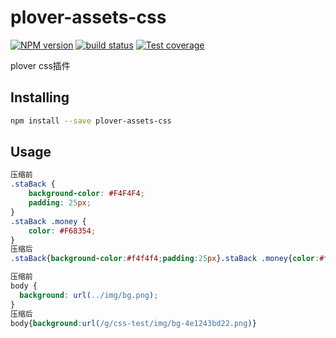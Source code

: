 # plover-assets-css


[![NPM version][npm-image]][npm-url]
[![build status][travis-image]][travis-url]
[![Test coverage][coveralls-image]][coveralls-url]


plover css插件


## Installing

```sh
npm install --save plover-assets-css
```

## Usage

```css
压缩前
.staBack {
    background-color: #F4F4F4;
    padding: 25px;
}
.staBack .money {
    color: #F68354;
}
压缩后
.staBack{background-color:#f4f4f4;padding:25px}.staBack .money{color:#f68354}

压缩前
body {
  background: url(../img/bg.png);
}
压缩后
body{background:url(/g/css-test/img/bg-4e1243bd22.png)}
```

[npm-image]: https://img.shields.io/npm/v/plover-assets-css.svg?style=flat-square
[npm-url]: https://www.npmjs.com/package/plover-assets-css
[travis-image]: https://img.shields.io/travis/yan170772286/plover-assets-css/master.svg?style=flat-square
[travis-url]: https://travis-ci.org/yan170772286/plover-assets-css
[coveralls-image]: https://img.shields.io/codecov/c/github/yan170772286/plover-assets-css.svg?style=flat-square
[coveralls-url]: https://codecov.io/github/yan170772286/plover-assets-css?branch=master

